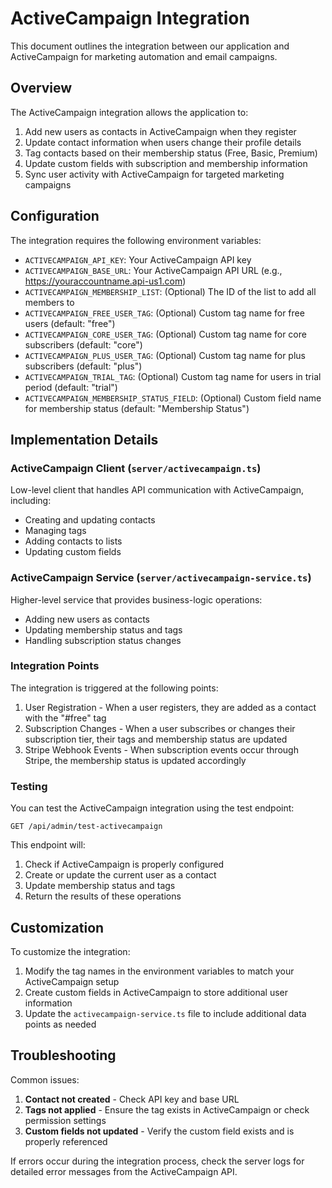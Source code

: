 # ActiveCampaign Integration

This document outlines the integration between our application and ActiveCampaign for marketing automation and email campaigns.

## Overview

The ActiveCampaign integration allows the application to:

1. Add new users as contacts in ActiveCampaign when they register
2. Update contact information when users change their profile details
3. Tag contacts based on their membership status (Free, Basic, Premium)
4. Update custom fields with subscription and membership information
5. Sync user activity with ActiveCampaign for targeted marketing campaigns

## Configuration

The integration requires the following environment variables:

- `ACTIVECAMPAIGN_API_KEY`: Your ActiveCampaign API key
- `ACTIVECAMPAIGN_BASE_URL`: Your ActiveCampaign API URL (e.g., https://youraccountname.api-us1.com)
- `ACTIVECAMPAIGN_MEMBERSHIP_LIST`: (Optional) The ID of the list to add all members to
- `ACTIVECAMPAIGN_FREE_USER_TAG`: (Optional) Custom tag name for free users (default: "free")
- `ACTIVECAMPAIGN_CORE_USER_TAG`: (Optional) Custom tag name for core subscribers (default: "core")
- `ACTIVECAMPAIGN_PLUS_USER_TAG`: (Optional) Custom tag name for plus subscribers (default: "plus")
- `ACTIVECAMPAIGN_TRIAL_TAG`: (Optional) Custom tag name for users in trial period (default: "trial")
- `ACTIVECAMPAIGN_MEMBERSHIP_STATUS_FIELD`: (Optional) Custom field name for membership status (default: "Membership Status")

## Implementation Details

### ActiveCampaign Client (`server/activecampaign.ts`)

Low-level client that handles API communication with ActiveCampaign, including:

- Creating and updating contacts
- Managing tags
- Adding contacts to lists
- Updating custom fields

### ActiveCampaign Service (`server/activecampaign-service.ts`)

Higher-level service that provides business-logic operations:

- Adding new users as contacts
- Updating membership status and tags
- Handling subscription status changes

### Integration Points

The integration is triggered at the following points:

1. User Registration - When a user registers, they are added as a contact with the "#free" tag
2. Subscription Changes - When a user subscribes or changes their subscription tier, their tags and membership status are updated
3. Stripe Webhook Events - When subscription events occur through Stripe, the membership status is updated accordingly

### Testing

You can test the ActiveCampaign integration using the test endpoint:

```
GET /api/admin/test-activecampaign
```

This endpoint will:
1. Check if ActiveCampaign is properly configured
2. Create or update the current user as a contact
3. Update membership status and tags
4. Return the results of these operations

## Customization

To customize the integration:

1. Modify the tag names in the environment variables to match your ActiveCampaign setup
2. Create custom fields in ActiveCampaign to store additional user information
3. Update the `activecampaign-service.ts` file to include additional data points as needed

## Troubleshooting

Common issues:

1. **Contact not created** - Check API key and base URL
2. **Tags not applied** - Ensure the tag exists in ActiveCampaign or check permission settings
3. **Custom fields not updated** - Verify the custom field exists and is properly referenced

If errors occur during the integration process, check the server logs for detailed error messages from the ActiveCampaign API.